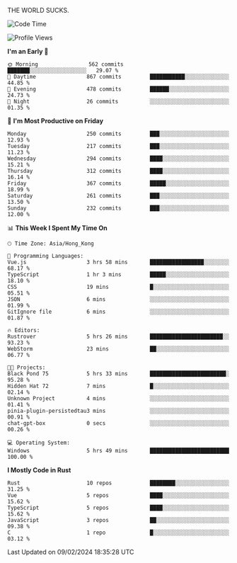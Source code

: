 THE WORLD SUCKS.

<!--START_SECTION:waka-->
![Code Time](http://img.shields.io/badge/Code%20Time-47%20hrs%2058%20mins-blue)

![Profile Views](http://img.shields.io/badge/Profile%20Views-0-blue)

**I'm an Early 🐤** 

```text
🌞 Morning                562 commits         ███████░░░░░░░░░░░░░░░░░░   29.07 % 
🌆 Daytime                867 commits         ███████████░░░░░░░░░░░░░░   44.85 % 
🌃 Evening                478 commits         ██████░░░░░░░░░░░░░░░░░░░   24.73 % 
🌙 Night                  26 commits          ░░░░░░░░░░░░░░░░░░░░░░░░░   01.35 % 
```
📅 **I'm Most Productive on Friday** 

```text
Monday                   250 commits         ███░░░░░░░░░░░░░░░░░░░░░░   12.93 % 
Tuesday                  217 commits         ███░░░░░░░░░░░░░░░░░░░░░░   11.23 % 
Wednesday                294 commits         ████░░░░░░░░░░░░░░░░░░░░░   15.21 % 
Thursday                 312 commits         ████░░░░░░░░░░░░░░░░░░░░░   16.14 % 
Friday                   367 commits         █████░░░░░░░░░░░░░░░░░░░░   18.99 % 
Saturday                 261 commits         ███░░░░░░░░░░░░░░░░░░░░░░   13.50 % 
Sunday                   232 commits         ███░░░░░░░░░░░░░░░░░░░░░░   12.00 % 
```


📊 **This Week I Spent My Time On** 

```text
🕑︎ Time Zone: Asia/Hong_Kong

💬 Programming Languages: 
Vue.js                   3 hrs 58 mins       █████████████████░░░░░░░░   68.17 % 
TypeScript               1 hr 3 mins         █████░░░░░░░░░░░░░░░░░░░░   18.10 % 
CSS                      19 mins             █░░░░░░░░░░░░░░░░░░░░░░░░   05.51 % 
JSON                     6 mins              ░░░░░░░░░░░░░░░░░░░░░░░░░   01.99 % 
GitIgnore file           6 mins              ░░░░░░░░░░░░░░░░░░░░░░░░░   01.87 % 

🔥 Editors: 
Rustrover                5 hrs 26 mins       ███████████████████████░░   93.23 % 
WebStorm                 23 mins             ██░░░░░░░░░░░░░░░░░░░░░░░   06.77 % 

🐱‍💻 Projects: 
Black Pond 75            5 hrs 33 mins       ████████████████████████░   95.28 % 
Hidden Hat 72            7 mins              █░░░░░░░░░░░░░░░░░░░░░░░░   02.14 % 
Unknown Project          4 mins              ░░░░░░░░░░░░░░░░░░░░░░░░░   01.41 % 
pinia-plugin-persistedtau3 mins              ░░░░░░░░░░░░░░░░░░░░░░░░░   00.91 % 
chat-gpt-box             0 secs              ░░░░░░░░░░░░░░░░░░░░░░░░░   00.26 % 

💻 Operating System: 
Windows                  5 hrs 49 mins       █████████████████████████   100.00 % 
```

**I Mostly Code in Rust** 

```text
Rust                     10 repos            ████████░░░░░░░░░░░░░░░░░   31.25 % 
Vue                      5 repos             ████░░░░░░░░░░░░░░░░░░░░░   15.62 % 
TypeScript               5 repos             ████░░░░░░░░░░░░░░░░░░░░░   15.62 % 
JavaScript               3 repos             ██░░░░░░░░░░░░░░░░░░░░░░░   09.38 % 
C                        1 repo              █░░░░░░░░░░░░░░░░░░░░░░░░   03.12 % 
```




 Last Updated on 09/02/2024 18:35:28 UTC
<!--END_SECTION:waka-->
